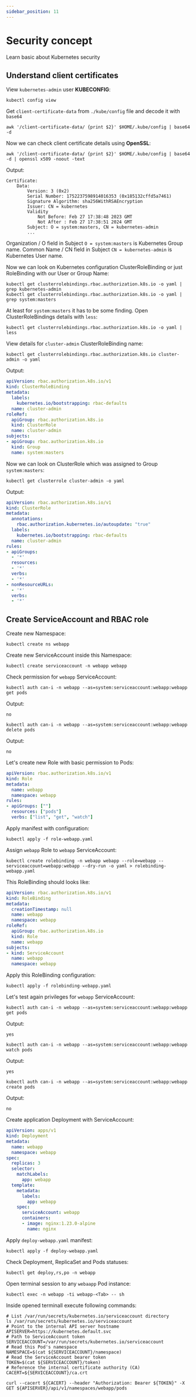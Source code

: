 ```yaml
---
sidebar_position: 11
---
```


# Security concept

Learn basic about Kubernetes security

## Understand client certificates

View `kubernetes-admin` user **KUBECONFIG**:

```shell
kubectl config view
```

Get `client-certificate-data` from `./kube/config` file and decode it with `base64`

```shell
awk '/client-certificate-data/ {print $2}' $HOME/.kube/config | base64 -d
```

Now we can check client certificate details using **OpenSSL**:

```shell
awk '/client-certificate-data/ {print $2}' $HOME/.kube/config | base64 -d | openssl x509 -noout -text
```

Output:

```shell
Certificate:
    Data:
        Version: 3 (0x2)
        Serial Number: 1752237598914016353 (0x185132cffd5a7461)
        Signature Algorithm: sha256WithRSAEncryption
        Issuer: CN = kubernetes
        Validity
            Not Before: Feb 27 17:38:48 2023 GMT
            Not After : Feb 27 17:38:51 2024 GMT
        Subject: O = system:masters, CN = kubernetes-admin
        ...
```

Organization / O field in Subject `O = system:masters` is Kubernetes Group name.
Common Name / CN field in Subject `CN = kubernetes-admin` is Kubernetes User name.

Now we can look on Kubernetes configuration ClusterRoleBinding or just RoleBinding with our User or Group Name:

```shell
kubectl get clusterrolebindings.rbac.authorization.k8s.io -o yaml | grep kubernetes-admin
kubectl get clusterrolebindings.rbac.authorization.k8s.io -o yaml | grep system:masters
```

At least for `system:masters` it has to be some finding. Open ClusterRoleBindings details with `less`:

```shell
kubectl get clusterrolebindings.rbac.authorization.k8s.io -o yaml | less
```

View details for `cluster-admin` ClusterRoleBinding name:

```shell
kubectl get clusterrolebindings.rbac.authorization.k8s.io cluster-admin -o yaml
```

Output:

```yaml
apiVersion: rbac.authorization.k8s.io/v1
kind: ClusterRoleBinding
metadata:
  labels:
    kubernetes.io/bootstrapping: rbac-defaults
  name: cluster-admin
roleRef:
  apiGroup: rbac.authorization.k8s.io
  kind: ClusterRole
  name: cluster-admin
subjects:
- apiGroup: rbac.authorization.k8s.io
  kind: Group
  name: system:masters
```

Now we can look on ClusterRole which was assigned to Group `system:masters`:

```shell
kubectl get clusterrole cluster-admin -o yaml
```

Output:

```yaml
apiVersion: rbac.authorization.k8s.io/v1
kind: ClusterRole
metadata:
  annotations:
    rbac.authorization.kubernetes.io/autoupdate: "true"
  labels:
    kubernetes.io/bootstrapping: rbac-defaults
  name: cluster-admin
rules:
- apiGroups:
  - '*'
  resources:
  - '*'
  verbs:
  - '*'
- nonResourceURLs:
  - '*'
  verbs:
  - '*'
```


## Create ServiceAccount and RBAC role


Create new Namespace:

```shell
kubectl create ns webapp
```

Create new ServiceAccount inside this Namespace:

```shell
kubectl create serviceaccount -n webapp webapp
```

Check permission for `webapp` ServiceAccount:

```shell
kubectl auth can-i -n webapp --as=system:serviceaccount:webapp:webapp get pods
```

Output:

```shell
no
```

```shell
kubectl auth can-i -n webapp --as=system:serviceaccount:webapp:webapp delete pods
```

Output:
```shell
no
```

Let's create new Role with basic permission to Pods:

```yaml title="role-webapp.yaml"
apiVersion: rbac.authorization.k8s.io/v1
kind: Role
metadata:
  name: webapp
  namespace: webapp
rules:
- apiGroups: [""]
  resources: ["pods"]
  verbs: ["list", "get", "watch"]
```

Apply manifest with configuration:

```shell
kubectl apply -f role-webapp.yaml
```

Assign `webapp` Role to `webapp` ServiceAccount:

```shell
kubectl create rolebinding -n webapp webapp --role=webapp --serviceaccount=webapp:webapp --dry-run -o yaml > rolebinding-webapp.yaml
```

This RoleBinding should looks like:

```yaml title="rolebinding-webapp.yaml"
apiVersion: rbac.authorization.k8s.io/v1
kind: RoleBinding
metadata:
  creationTimestamp: null
  name: webapp
  namespace: webapp
roleRef:
  apiGroup: rbac.authorization.k8s.io
  kind: Role
  name: webapp
subjects:
- kind: ServiceAccount
  name: webapp
  namespace: webapp
```

Apply this RoleBinding configuration:

```shell
kubectl apply -f rolebinding-webapp.yaml
```

Let's test again privileges for `webapp` ServiceAccount:

```shell
kubectl auth can-i -n webapp --as=system:serviceaccount:webapp:webapp get pods
```

Output:

```shell
yes
```

```shell
kubectl auth can-i -n webapp --as=system:serviceaccount:webapp:webapp watch pods
```

Output:

```shell
yes
```

```shell
kubectl auth can-i -n webapp --as=system:serviceaccount:webapp:webapp create pods
```

Output:

```shell
no
```

Create application Deployment with ServiceAccount:

```yaml title="deploy-webapp.yaml"
apiVersion: apps/v1
kind: Deployment
metadata:
  name: webapp
  namespace: webapp
spec:
  replicas: 3
  selector:
    matchLabels:
      app: webapp
  template:
    metadata:
      labels:
        app: webapp
    spec:
      serviceAccount: webapp
      containers:
      - image: nginx:1.23.0-alpine
        name: nginx
```

Apply `deploy-webapp.yaml` manifest:

```shell
kubectl apply -f deploy-webapp.yaml
```

Check Deployment, ReplicaSet and Pods statuses:

```shell
kubectl get deploy,rs,po -n webapp
```

Open terminal session to any `webaapp` Pod instance:

```shell
kubectl exec -n webapp -ti webapp-<Tab> -- sh
```

Inside opened terminall execute following commands:

```shell
# List /var/run/secrets/kubernetes.io/serviceaccount directory
ls /var/run/secrets/kubernetes.io/serviceaccount
# Point to the internal API server hostname
APISERVER=https://kubernetes.default.svc
# Path to ServiceAccount token
SERVICEACCOUNT=/var/run/secrets/kubernetes.io/serviceaccount
# Read this Pod's namespace
NAMESPACE=$(cat ${SERVICEACCOUNT}/namespace)
# Read the ServiceAccount bearer token
TOKEN=$(cat ${SERVICEACCOUNT}/token)
# Reference the internal certificate authority (CA)
CACERT=${SERVICEACCOUNT}/ca.crt

curl --cacert ${CACERT} --header "Authorization: Bearer ${TOKEN}" -X GET ${APISERVER}/api/v1/namespaces/webapp/pods
```
